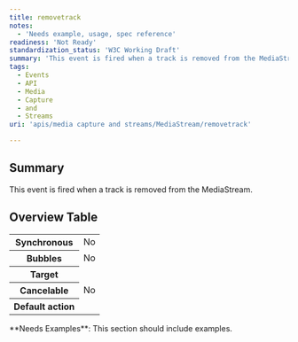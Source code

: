 ```yaml
---
title: removetrack
notes:
  - 'Needs example, usage, spec reference'
readiness: 'Not Ready'
standardization_status: 'W3C Working Draft'
summary: 'This event is fired when a track is removed from the MediaStream.'
tags:
  - Events
  - API
  - Media
  - Capture
  - and
  - Streams
uri: 'apis/media capture and streams/MediaStream/removetrack'

---
```

## <span>Summary</span>

This event is fired when a track is removed from the MediaStream.

## <span>Overview Table</span>

<table class="wikitable">
<tr>
<th>
Synchronous

</th>
<td>
No

</td>
</tr>
<tr>
<th>
Bubbles

</th>
<td>
No

</td>
</tr>
<tr>
<th>
Target

</th>
<td>
</td>
</tr>
<tr>
<th>
Cancelable

</th>
<td>
No

</td>
</tr>
<tr>
<th>
Default action

</th>
<td>
</td>
</tr>
</table>
**Needs Examples**: This section should include examples.

